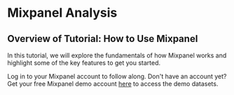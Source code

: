 # Mixpanel Analysis

## Overview of Tutorial: How to Use Mixpanel
In this tutorial, we will explore the fundamentals of how Mixpanel works and highlight some of the key features to get you started. 

Log in to your Mixpanel account to follow along. Don't have an account yet? Get your free Mixpanel demo account [here](https://mixpanel.com/register/?next=%2Fproject%2F2195193%2Fview%2F139237%2Fapp%2Fdashboards%3Fshow-demo-dataset-modal%3Dtrue%23id%3D685944) to access the demo datasets.
